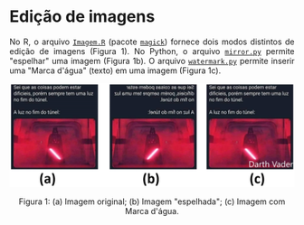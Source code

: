 # Edição de imagens

<p align="justify">No R, o arquivo <a target='_blank' rel='noopener noreferrer' href='https://github.com/luizleal1974/Editar-Imagem/blob/main/Files/Imagem.R'><code>Imagem.R</code></a> (pacote <code><a target='_blank' rel='noopener noreferrer' href='https://cran.r-project.org/web/packages/magick/vignettes/intro.html'>magick</a></code>) fornece dois modos distintos de edição de imagens (Figura 1). No Python, o arquivo <a target='_blank' rel='noopener noreferrer' href='https://github.com/luizleal1974/Editar-Imagem/blob/main/Files/mirror.py'><code>mirror.py</code></a> permite "espelhar" uma imagem (Figura 1b). O arquivo <a target='_blank' rel='noopener noreferrer' href='https://github.com/luizleal1974/Editar-Imagem/blob/main/Files/watermark.py'><code>watermark.py</code></a> permite inserir uma "Marca d'água" (texto) em uma imagem (Figura 1c).</p>

<p align="center"><img src="/Files/Figura_1.png" alt="Drawing"/></p>

<div align="center">Figura 1: (a) Imagem original; (b) Imagem "espelhada"; (c) Imagem com Marca d'água.</div>

</br>

